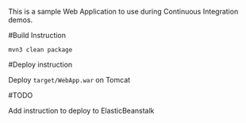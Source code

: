 This is a sample Web Application to use during Continuous Integration demos.

#Build Instruction

```
mvn3 clean package
```
#Deploy instruction








Deploy ```target/WebApp.war``` on Tomcat
 
#TODO
 
Add instruction to deploy to ElasticBeanstalk
